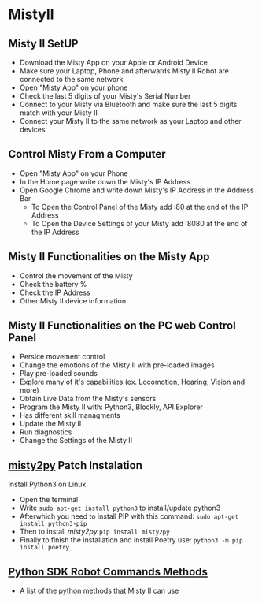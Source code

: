 # MistyII

## Misty II SetUP
 - Download the Misty App on your Apple or Android Device
 - Make sure your Laptop, Phone and afterwards Misty II Robot are connected to the same network
 - Open "Misty App" on your phone
 - Check the last 5 digits of your Misty's Serial Number
 - Connect to your Misty via Bluetooth and make sure the last 5 digits match with your Misty II
 - Connect your Misty II to the same network as your Laptop and other devices
 
## Control Misty From a Computer
 - Open "Misty App" on your Phone
 - In the Home page write down the Misty's IP Address
 - Open Google Chrome and write down Misty's IP Address in the Address Bar
   - To Open the Control Panel of the Misty add :80 at the end of the IP Address
   - To Open the Device Settings of your Misty add :8080 at the end of the IP Address

## Misty II Functionalities on the Misty App
  - Control the movement of the Misty
  - Check the battery %
  - Check the IP Address
  - Other Misty II device information
 
## Misty II Functionalities on the PC web Control Panel
  - Persice movement control
  - Change the emotions of the Misty II with pre-loaded images
  - Play pre-loaded sounds
  - Explore many of it's capabilities (ex. Locomotion, Hearing, Vision and more)
  - Obtain Live Data from the Misty's sensors
  - Program the Misty II with: Python3, Blockly, API Explorer
  - Has different skill managments
  - Update the Misty II
  - Run diagnostics
  - Change the Settings of the Misty II
       
## [misty2py](https://chrisscarred.github.io/misty2py/#getting-started) Patch Instalation 
  Install Python3 on Linux
  - Open the terminal
  - Write `sudo apt-get install python3` to install/update python3
  - Afterwhich you need to install PIP with this command: `sudo apt-get install python3-pip`
  - Then to install *misty2py* `pip install misty2py`
  - Finally to finish the installation and install Poetry use: `python3 -m pip install poetry`

## [Python SDK Robot Commands Methods](https://github.com/MistyCommunity/Python-SDK/blob/main/mistyPy/RobotCommands.py)
  - A list of the python methods that Misty II can use


